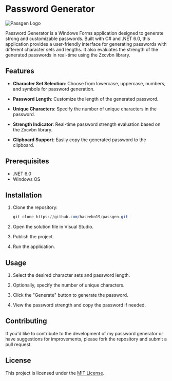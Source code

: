 # Password Generator

![Passgen Logo](logo.png)

Password Generator is a Windows Forms application designed to generate strong and customizable passwords. Built with C# and .NET 6.0, this application provides a user-friendly interface for generating passwords with different character sets and lengths. It also evaluates the strength of the generated passwords in real-time using the Zxcvbn library.

## Features

- **Character Set Selection**: Choose from lowercase, uppercase, numbers, and symbols for password generation.
  
- **Password Length**: Customize the length of the generated password.
  
- **Unique Characters**: Specify the number of unique characters in the password.
  
- **Strength Indicator**: Real-time password strength evaluation based on the Zxcvbn library.
  
- **Clipboard Support**: Easily copy the generated password to the clipboard.

## Prerequisites

- .NET 6.0
- Windows OS

## Installation

1. Clone the repository:
   ```powershell
   git clone https://github.com/haseebn19/passgen.git
   ```
   
2. Open the solution file in Visual Studio.

3. Publish the project.

4. Run the application.

## Usage

1. Select the desired character sets and password length.
  
2. Optionally, specify the number of unique characters.
  
3. Click the "Generate" button to generate the password.
  
4. View the password strength and copy the password if needed.

## Contributing

If you'd like to contribute to the development of my password generator or have suggestions for improvements, please fork the repository and submit a pull request.

## License

This project is licensed under the [MIT License](https://opensource.org/licenses/MIT).

